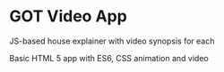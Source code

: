 # GOT Video App
JS-based house explainer with video synopsis for each

Basic HTML 5 app with ES6, CSS animation and video
